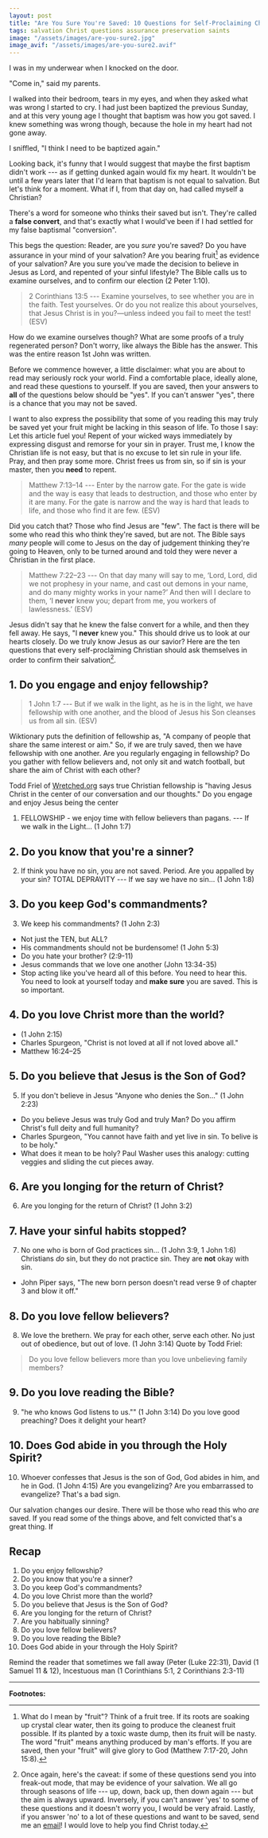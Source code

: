 ```yaml
---
layout: post
title: "Are You Sure You're Saved: 10 Questions for Self-Proclaiming Christians"
tags: salvation Christ questions assurance preservation saints
image: "/assets/images/are-you-sure2.jpg"
image_avif: "/assets/images/are-you-sure2.avif"
---
```


I was in my underwear when I knocked on the door.

"Come in," said my parents.

I walked into their bedroom, tears in my eyes, and when they asked what was wrong I started to cry. I had just been baptized the previous Sunday, and at this very young age I thought that baptism was how you got saved. I knew something was wrong though, because the hole in my heart had not gone away.

I sniffled, "I think I need to be baptized again."

Looking back, it's funny that I would suggest that maybe the first baptism didn't work --- as if getting dunked again would fix my heart. It wouldn't be until a few years later that I'd learn that baptism is not equal to salvation. But let's think for a moment. What if I, from that day on, had called myself a Christian?

There's a word for someone who thinks their saved but isn't. They're called a **false convert**, and that's exactly what I would've been if I had settled for my false baptismal "conversion".

This begs the question: Reader, are you _sure_ you're saved? Do you have assurance in your mind of your salvation? Are you bearing fruit[^1] as evidence of your salvation? Are you sure you've made the decision to believe in Jesus as Lord, and repented of your sinful lifestyle? The Bible calls us to examine ourselves, and to confirm our election (2 Peter 1:10).

> 2 Corinthians 13:5 --- Examine yourselves, to see whether you are in the faith. Test yourselves. Or do you not realize this about yourselves, that Jesus Christ is in you?—unless indeed you fail to meet the test! (ESV)

How do we examine ourselves though? What are some proofs of a truly regenerated person? Don't worry, like always the Bible has the answer. This was the entire reason 1st John was written.

Before we commence however, a little disclaimer: what you are about to read may seriously rock your world. Find a comfortable place, ideally alone, and read these questions to yourself. If you are saved, then your answers to **all** of the questions below should be "yes". If you can't answer "yes", there is a chance that you may not be saved.

I want to also express the possibility that some of you reading this may truly be saved yet your fruit might be lacking in this season of life. To those I say: Let this article fuel you! Repent of your wicked ways immediately by expressing disgust and remorse for your sin in prayer. Trust me, I know the Christian life is not easy, but that is no excuse to let sin rule in your life. Pray, and then pray some more. Christ frees us from sin, so if sin is your master, then you **need** to repent.

> Matthew 7:13–14 --- Enter by the narrow gate. For the gate is wide and the way is easy that leads to destruction, and those who enter by it are many. For the gate is narrow and the way is hard that leads to life, and those who find it are few. (ESV)

Did you catch that? Those who find Jesus are "few". The fact is there will be some who read this who think they're saved, but are not. The Bible says _many_ people will come to Jesus on the day of judgement thinking they're going to Heaven, only to be turned around and told they were never a Christian in the first place.

> Matthew 7:22–23 --- On that day many will say to me, ‘Lord, Lord, did we not prophesy in your name, and cast out demons in your name, and do many mighty works in your name?’ And then will I declare to them, ‘I **never** knew you; depart from me, you workers of lawlessness.’ (ESV)

Jesus didn't say that he knew the false convert for a while, and then they fell away. He says, "I **never** knew you." This should drive us to look at our hearts closely. Do we truly know Jesus as our savior? Here are the ten questions that every self-proclaiming Christian should ask themselves in order to confirm their salvation[^2].

## 1. Do you engage and enjoy fellowship?

> 1 John 1:7 --- But if we walk in the light, as he is in the light, we have fellowship with one another, and the blood of Jesus his Son cleanses us from all sin. (ESV)

Wiktionary puts the definition of fellowship as, "A company of people that share the same interest or aim." So, if we are truly saved, then we have fellowship with one another. Are you regularly engaging in fellowship? Do you gather with fellow believers and, not only sit and watch football, but share the aim of Christ with each other?

Todd Friel of <a href="https://wretched.org/" target="_blank">Wretched.org</a> says true Christian fellowship is "having Jesus Christ in the center of our conversation and our thoughts." Do you engage and enjoy Jesus being the center

1. FELLOWSHIP - we enjoy time with fellow believers than pagans. --- If we walk in the Light... (1 John 1:7)


## 2. Do you know that you're a sinner?

2. If think you have no sin, you are not saved. Period. Are you appalled by your sin? TOTAL DEPRAVITY --- If we say we have no sin... (1 John 1:8)

## 3. Do you keep God's commandments?

3. We keep his commandments? (1 John 2:3)
- Not just the TEN, but ALL?
- His commandments should not be burdensome! (1 John 5:3)
- Do you hate your brother? (2:9-11)
- Jesus commands that we love one another (John 13:34-35)
- Stop acting like you've heard all of this before. You need to hear this. You need to look at yourself today and **make sure** you are saved. This is so important.

## 4. Do you love Christ more than the world?

- (1 John 2:15)
- Charles Spurgeon, "Christ is not loved at all if not loved above all."
- Matthew 16:24–25

## 5. Do you believe that Jesus is the Son of God?

5. If you don't believe in Jesus "Anyone who denies the Son..." (1 John 2:23)
- Do you believe Jesus was truly God and truly Man? Do you affirm Christ's full deity and full humanity?
- Charles Spurgeon, "You cannot have faith and yet live in sin. To belive is to be holy."
- What does it mean to be holy? Paul Washer uses this analogy: cutting veggies and sliding the cut pieces away.

## 6. Are you longing for the return of Christ?

6. Are you longing for the return of Christ? (1 John 3:2)

## 7. Have your sinful habits stopped?

7. No one who is born of God practices sin... (1 John 3:9, 1 John 1:6) Christians _do_ sin, but they do not practice sin. They are **not** okay with sin.
- John Piper says, "The new born person doesn't read verse 9 of chapter 3 and blow it off."

## 8. Do you love fellow believers?

8. We love the brethern. We pray for each other, serve each other. No just out of obedience, but out of love. (1 John 3:14)
Quote by Todd Friel:
> Do you love fellow believers more than you love unbelieving family members?

## 9. Do you love reading the Bible?

9. "he who knows God listens to us."" (1 John 3:14) Do you love good preaching? Does it delight your heart?

## 10. Does God abide in you through the Holy Spirit?

10. Whoever confesses that Jesus is the son of God, God abides in him, and he in God. (1 John 4:15) Are you evangelizing? Are you embarrassed to evangelize? That's a bad sign.

Our salvation changes our desire. There will be those who read this who _are_ saved. If you read some of the things above, and felt convicted that's a great thing. If

## Recap

1. Do you enjoy fellowship?
2. Do you know that you're a sinner?
3. Do you keep God's commandments?
4. Do you love Christ more than the world?
5. Do you believe that Jesus is the Son of God?
6. Are you longing for the return of Christ?
7. Are you habitually sinning?
8. Do you love fellow believers?
9. Do you love reading the Bible?
10. Does God abide in your through the Holy Spirit?

Remind the reader that sometimes we fall away (Peter (Luke 22:31), David (1 Samuel 11 & 12), Incestuous man (1 Corinthians 5:1, 2 Corinthians 2:3-11)

<hr>

**Footnotes:**

[^1]: What do I mean by "fruit"? Think of a fruit tree. If its roots are soaking up crystal clear water, then its going to produce the cleanest fruit possible. If its planted by a toxic waste dump, then its fruit will be nasty. The word "fruit" means anything produced by man's efforts. If you are saved, then your "fruit" will give glory to God (Matthew 7:17-20, John 15:8).

[^2]: Once again, here's the caveat: if some of these questions send you into freak-out mode, that may be evidence of your salvation. We all go through seasons of life --- up, down, back up, then down again --- but the aim is always upward. Inversely, if you can't answer 'yes' to some of these questions and it doesn't worry you, I would be very afraid. Lastly, if you answer 'no' to a lot of these questions and want to be saved, send me an [email](/contact)! I would love to help you find Christ today.
